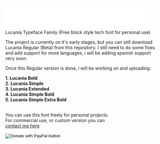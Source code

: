 <img src="images_readme/lucania-logo-github.png"> </img><br>
Lucania Typeface Family (Free block style tech font for personal use)

The project is currently on it's early stages, but you can still download<br>
Lucania Regular (Beta) from this repository. I still need to do some fixes<br>
and add support for more languages, i will be adding spanish support<br>
very soon.<br>

Once this Regular version is done, i will be working on and uploading:<br>

<b>
1. Lucania Bold <br>
2. Lucania Simple <br>
3. Lucania Extended <br>
4. Lucania Simple Bold <br>
5. Lucania Simple Extra Bold <br>
</b><br>

You can use this font freely for personal projects. <br>
For commercial use, or custom version you can <br>
<a href="https://linktr.ee/eenoramic"> contact me here </a> <br>

<form action="https://www.paypal.com/donate" method="post" target="_top">
<input type="hidden" name="hosted_button_id" value="M85T8NQC8XMJJ" />
<input type="image" src="https://www.paypalobjects.com/en_US/i/btn/btn_donateCC_LG.gif" border="0" name="submit" title="PayPal - The safer, easier way to pay online!" alt="Donate with PayPal button" />
<img alt="" border="0" src="https://www.paypal.com/en_AR/i/scr/pixel.gif" width="1" height="1" />
</form>
<br>

